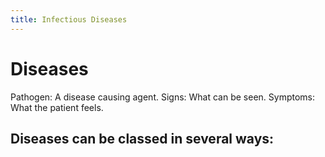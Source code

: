 ```yaml
---
title: Infectious Diseases
---
```

# Diseases

Pathogen: A disease causing agent.
Signs: What can be seen.
Symptoms: What the patient feels.

Diseases can be classed in several ways:
- 


